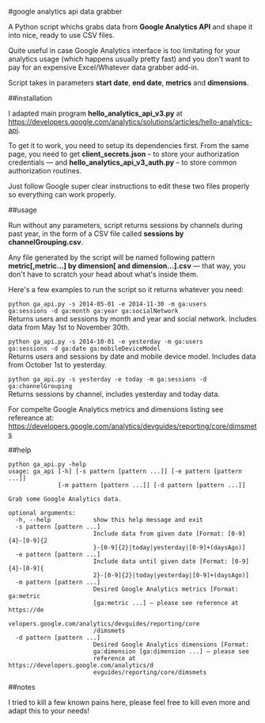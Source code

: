 #google analytics api data grabber

A Python script whichs grabs data from  **Google Analytics API** and shape it into nice, ready to use CSV files. 

Quite useful in case Google Analytics interface is too limitating for your analytics usage (which happens usually pretty fast) and you don't want to pay for an expensive Excel/Whatever data grabber add-in. 

Script takes in parameters  **start date**,  **end date**, **metrics** and  **dimensions**.

##installation

I adapted main program **hello_analytics_api_v3.py** at https://developers.google.com/analytics/solutions/articles/hello-analytics-api. 

To get it to work, you need to setup its dependencies first. From the same page, you need to get **client_secrets.json** – to store your authorization credentials — and **hello_analytics_api_v3_auth.py** – to store common authorization routines. 

Just follow Google super clear instructions to edit these two files properly so everything can work properly.

##usage

Run without any parameters, script returns sessions by channels during past year, in the form of a CSV file called **sessions by channelGrouping.csv**. 

Any file generated by the script will be named following pattern **metric[,metric...] by dimension[ and dimension...].csv** — that way, you don't have to scratch your head about what's inside them. 

Here's a few examples to run the script so it returns whatever you need:

<code>python ga_api.py -s 2014-05-01 -e 2014-11-30 -m ga:users ga:sessions -d ga:month ga:year ga:socialNetwork</code>  
Returns users and sessions by month and year and social network. Includes data from May 1st to November 30th. 

<code>python ga_api.py -s 2014-10-01 -e yesterday -m ga:users ga:sessions -d ga:date ga:mobileDeviceModel</code>  
Returns users and sessions by date and mobile device model. Includes data from October 1st to yesterday. 

<code>python ga_api.py -s yesterday -e today -m ga:sessions -d ga:channelGrouping</code>  
Returns sessions by channel, includes yesterday and today data. 

For compelte Google Analytics metrics and dimensions listing see refereance at: https://developers.google.com/analytics/devguides/reporting/core/dimsmets

##help
<pre><code>python ga_api.py -help
usage: ga_api [-h] [-s pattern [pattern ...]] [-e pattern [pattern ...]]
              [-m pattern [pattern ...]] [-d pattern [pattern ...]]

Grab some Google Analytics data.

optional arguments:
  -h, --help            show this help message and exit
  -s pattern [pattern ...]
                        Include data from given date [Format: [0-9]{4}-[0-9]{2
                        }-[0-9]{2}|today|yesterday|[0-9]+(daysAgo)]
  -e pattern [pattern ...]
                        Include data until given date [Format: [0-9]{4}-[0-9]{
                        2}-[0-9]{2}|today|yesterday|[0-9]+(daysAgo)]
  -m pattern [pattern ...]
                        Desired Google Analytics metrics [Format: ga:metric
                        [ga:metric ...] — please see reference at https://de
                        velopers.google.com/analytics/devguides/reporting/core
                        /dimsmets
  -d pattern [pattern ...]
                        Desired Google Analytics dimensions [Format:
                        ga:dimension [ga:dimension ...] — please see
                        reference at https://developers.google.com/analytics/d
                        evguides/reporting/core/dimsmets</code></pre>

##notes

I tried to kill a few known pains here, please feel free to kill even more and adapt this to your needs!
